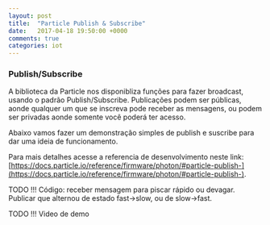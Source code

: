 ```yaml
---
layout: post
title:  "Particle Publish & Subscribe"
date:   2017-04-18 19:50:00 +0000
comments: true
categories: iot
---
```




### [](#pubsub) Publish/Subscribe

A biblioteca da Particle nos disponibliza funções para fazer broadcast, usando o padrão Publish/Subscribe.
Publicações podem ser públicas, aonde qualquer um que se inscreva pode receber as mensagens, ou podem ser privadas aonde somente você poderá ter acesso.

Abaixo vamos fazer um demonstração simples de publish e suscribe para dar uma ideia de funcionamento.

Para mais detalhes acesse a referencia de desenvolvimento neste link: [https://docs.particle.io/reference/firmware/photon/#particle-publish-](https://docs.particle.io/reference/firmware/photon/#particle-publish-).

TODO !!! Código: receber mensagem para piscar rápido ou devagar. Publicar que alternou de estado fast->slow, ou de slow->fast.

TODO !!! Video de demo
